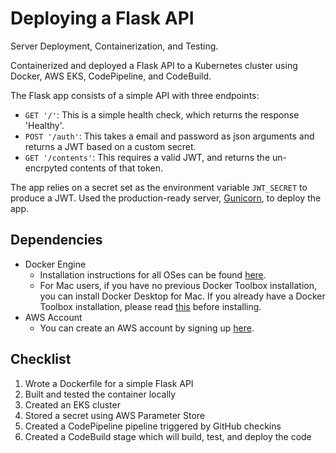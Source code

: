 # Deploying a Flask API

Server Deployment, Containerization, and Testing.

Containerized and deployed a Flask API to a Kubernetes cluster using Docker, AWS EKS, CodePipeline, and CodeBuild.

The Flask app consists of a simple API with three endpoints:

- `GET '/'`: This is a simple health check, which returns the response 'Healthy'. 
- `POST '/auth'`: This takes a email and password as json arguments and returns a JWT based on a custom secret.
- `GET '/contents'`: This requires a valid JWT, and returns the un-encrpyted contents of that token. 

The app relies on a secret set as the environment variable `JWT_SECRET` to produce a JWT. Used the production-ready server, [Gunicorn](https://gunicorn.org/), to deploy the app.

## Dependencies

- Docker Engine
    - Installation instructions for all OSes can be found [here](https://docs.docker.com/install/).
    - For Mac users, if you have no previous Docker Toolbox installation, you can install Docker Desktop for Mac. If you already have a Docker Toolbox installation, please read [this](https://docs.docker.com/docker-for-mac/docker-toolbox/) before installing.
 - AWS Account
     - You can create an AWS account by signing up [here](https://aws.amazon.com/#).
     
## Checklist

1. Wrote a Dockerfile for a simple Flask API
2. Built and tested the container locally
3. Created an EKS cluster
4. Stored a secret using AWS Parameter Store
5. Created a CodePipeline pipeline triggered by GitHub checkins
6. Created a CodeBuild stage which will build, test, and deploy the code